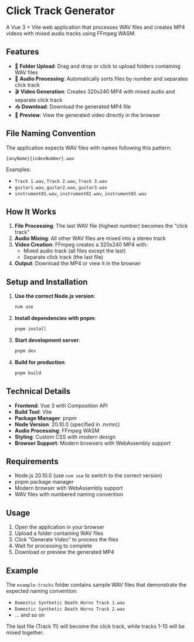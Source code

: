 # Click Track Generator

A Vue 3 + Vite web application that processes WAV files and creates MP4 videos with mixed audio tracks using FFmpeg WASM.

## Features

- 📁 **Folder Upload**: Drag and drop or click to upload folders containing WAV files
- 🎵 **Audio Processing**: Automatically sorts files by number and separates click track
- 🎬 **Video Generation**: Creates 320x240 MP4 with mixed audio and separate click track
- 📥 **Download**: Download the generated MP4 file
- 🎥 **Preview**: View the generated video directly in the browser

## File Naming Convention

The application expects WAV files with names following this pattern:
```
{anyName}{indexNumber}.wav
```

Examples:
- `Track 1.wav`, `Track 2.wav`, `Track 3.wav`
- `guitar1.wav`, `guitar2.wav`, `guitar3.wav`
- `instrument01.wav`, `instrument02.wav`, `instrument03.wav`

## How It Works

1. **File Processing**: The last WAV file (highest number) becomes the "click track"
2. **Audio Mixing**: All other WAV files are mixed into a stereo track
3. **Video Creation**: FFmpeg creates a 320x240 MP4 with:
   - Mixed audio track (all files except the last)
   - Separate click track (the last file)
4. **Output**: Download the MP4 or view it in the browser

## Setup and Installation

1. **Use the correct Node.js version**:
   ```bash
   nvm use
   ```

2. **Install dependencies with pnpm**:
   ```bash
   pnpm install
   ```

3. **Start development server**:
   ```bash
   pnpm dev
   ```

4. **Build for production**:
   ```bash
   pnpm build
   ```

## Technical Details

- **Frontend**: Vue 3 with Composition API
- **Build Tool**: Vite
- **Package Manager**: pnpm
- **Node Version**: 20.10.0 (specified in .nvmrc)
- **Audio Processing**: FFmpeg WASM
- **Styling**: Custom CSS with modern design
- **Browser Support**: Modern browsers with WebAssembly support

## Requirements

- Node.js 20.10.0 (use `nvm use` to switch to the correct version)
- pnpm package manager
- Modern browser with WebAssembly support
- WAV files with numbered naming convention

## Usage

1. Open the application in your browser
2. Upload a folder containing WAV files
3. Click "Generate Video" to process the files
4. Wait for processing to complete
5. Download or preview the generated MP4

## Example

The `example-tracks` folder contains sample WAV files that demonstrate the expected naming convention:
- `Domestic Synthetic Death Horns Track 1.wav`
- `Domestic Synthetic Death Horns Track 2.wav`
- ... and so on

The last file (Track 11) will become the click track, while tracks 1-10 will be mixed together.
